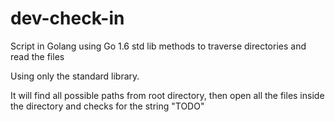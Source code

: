# dev-check-in

Script in Golang using Go 1.6 std lib methods to traverse directories and read the files

Using only the standard library.

It will find all possible paths from root directory, then open all the files inside the directory and checks for the string "TODO"
